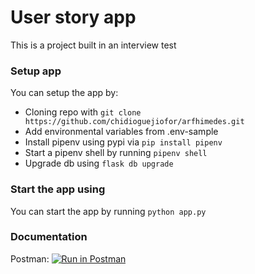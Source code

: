 # User story app

This is a project built in an interview test


### Setup app
You can setup the app by:
- Cloning  repo with `git clone https://github.com/chidioguejiofor/arfhimedes.git`
- Add environmental variables from .env-sample
- Install pipenv using pypi via `pip install pipenv`
- Start a pipenv shell by running `pipenv shell`
- Upgrade db using `flask db upgrade`

### Start the app using
You can start the app by running `python app.py`

### Documentation
Postman: [![Run in Postman](https://run.pstmn.io/button.svg)](https://documenter.getpostman.com/view/4208573/SzRuZYJ1)